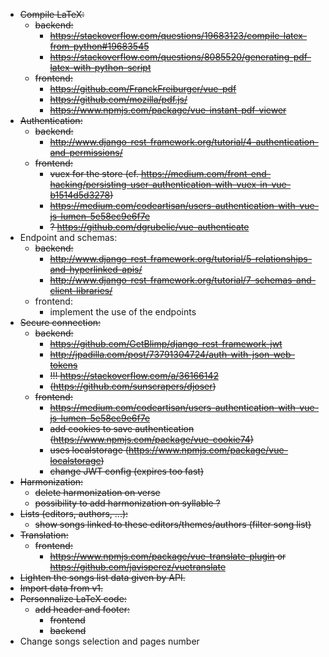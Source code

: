 * ~~Compile LaTeX:~~
    * ~~backend:~~
        * ~~https://stackoverflow.com/questions/19683123/compile-latex-from-python#19683545~~
        * ~~https://stackoverflow.com/questions/8085520/generating-pdf-latex-with-python-script~~
    * ~~frontend:~~
        * ~~https://github.com/FranckFreiburger/vue-pdf~~
        * ~~https://github.com/mozilla/pdf.js/~~
        * ~~https://www.npmjs.com/package/vue-instant-pdf-viewer~~
* ~~Authentication:~~
    * ~~backend:~~
        * ~~http://www.django-rest-framework.org/tutorial/4-authentication-and-permissions/~~
    * ~~frontend:~~
        * ~~vuex for the store (cf. https://medium.com/front-end-hacking/persisting-user-authentication-with-vuex-in-vue-b1514d5d3278)~~
        * ~~https://medium.com/codeartisan/users-authentication-with-vue-js-lumen-5e58ec9e6f7e~~
        * ~~? https://github.com/dgrubelic/vue-authenticate~~
* Endpoint and schemas:
    * ~~backend:~~
        * ~~http://www.django-rest-framework.org/tutorial/5-relationships-and-hyperlinked-apis/~~
        * ~~http://www.django-rest-framework.org/tutorial/7-schemas-and-client-libraries/~~
    * frontend:
        * implement the use of the endpoints
* ~~Secure connection:~~
    * ~~backend:~~
        * ~~https://github.com/GetBlimp/django-rest-framework-jwt~~
        * ~~http://jpadilla.com/post/73791304724/auth-with-json-web-tokens~~
        * ~~!!! https://stackoverflow.com/a/36166142~~
        * ~~(https://github.com/sunscrapers/djoser)~~
    * ~~frontend:~~
        * ~~https://medium.com/codeartisan/users-authentication-with-vue-js-lumen-5e58ec9e6f7e~~
        * ~~add cookies to save authentication (https://www.npmjs.com/package/vue-cookie74)~~
        * ~~uses localstorage (https://www.npmjs.com/package/vue-localstorage)~~
        * ~~change JWT config (expires too fast)~~
* ~~Harmonization:~~
    * ~~delete harmonization on verse~~
    * ~~possibility to add harmonization on syllable ?~~
* ~~Lists (editors, authors, ...):~~
    * ~~show songs linked to these editors/themes/authors (filter song list)~~
* ~~Translation:~~
    * ~~frontend:~~
        * ~~https://www.npmjs.com/package/vue-translate-plugin or https://github.com/javisperez/vuetranslate~~
* ~~Lighten the songs list data given by API.~~
* ~~Import data from v1.~~
* ~~Personnalize LaTeX code:~~
    * ~~add header and footer:~~
        * ~~frontend~~
        * ~~backend~~
* Change songs selection and pages number
